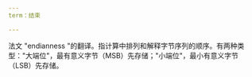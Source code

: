 ```yaml
---
term：结束

---
```

法文 "endianness "的翻译。指计算中排列和解释字节序列的顺序。有两种类型："大端位"，最有意义字节（MSB）先存储；"小端位"，最小有意义字节（LSB）先存储。